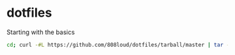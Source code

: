 dotfiles
========

Starting with the basics


```bash
cd; curl -#L https://github.com/808loud/dotfiles/tarball/master | tar -xzv --strip-components 1; cd -;
```
